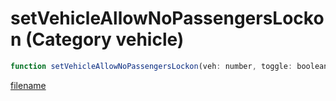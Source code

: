 # setVehicleAllowNoPassengersLockon (Category vehicle)

```js
function setVehicleAllowNoPassengersLockon(veh: number, toggle: boolean): void
```

[filename](setVehicleAllowNoPassengersLockon_m.md ':include')